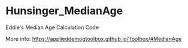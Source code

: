 # Hunsinger_MedianAge
Eddie's Median Age Calculation Code

More info: https://applieddemogtoolbox.github.io/Toolbox/#MedianAge
